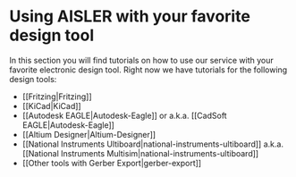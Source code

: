 <!-- --- title: Using AISLER with your favorite design tool -->
# Using AISLER with your favorite design tool #

In this section you will find tutorials on how to use our service with your favorite electronic design tool. Right now we have tutorials for the following design tools:

- [[Fritzing|Fritzing]]
- [[KiCad|KiCad]]
- [[Autodesk EAGLE|Autodesk-Eagle]] or a.k.a. [[CadSoft EAGLE|Autodesk-Eagle]]
- [[Altium Designer|Altium-Designer]]
- [[National Instruments Ultiboard|national-instruments-ultiboard]] a.k.a. [[National Instruments Multisim|national-instruments-ultiboard]]
- [[Other tools with Gerber Export|gerber-export]]

